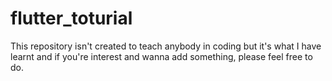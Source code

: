 # flutter_toturial
This repository isn't created to teach anybody in coding but it's what I have learnt and if you're interest and wanna add something, please feel free to do.
